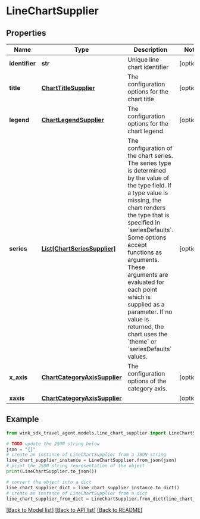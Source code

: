 # LineChartSupplier


## Properties

Name | Type | Description | Notes
------------ | ------------- | ------------- | -------------
**identifier** | **str** | Unique line chart identifier | [optional] 
**title** | [**ChartTitleSupplier**](ChartTitleSupplier.md) | The configuration options for the chart title | [optional] 
**legend** | [**ChartLegendSupplier**](ChartLegendSupplier.md) | The configuration options for the chart legend. | [optional] 
**series** | [**List[ChartSeriesSupplier]**](ChartSeriesSupplier.md) | The configuration of the chart series. The series type is determined by the value of the type field. If a type value is missing, the chart renders the type that is specified in &#x60;seriesDefaults&#x60;. Some options accept functions as arguments. These arguments are evaluated for each point which is supplied as a parameter. If no value is returned, the chart uses the &#x60;theme&#x60; or &#x60;seriesDefaults&#x60; values. | [optional] 
**x_axis** | [**ChartCategoryAxisSupplier**](ChartCategoryAxisSupplier.md) | The configuration options of the category axis. | [optional] 
**xaxis** | [**ChartCategoryAxisSupplier**](ChartCategoryAxisSupplier.md) |  | [optional] 

## Example

```python
from wink_sdk_travel_agent.models.line_chart_supplier import LineChartSupplier

# TODO update the JSON string below
json = "{}"
# create an instance of LineChartSupplier from a JSON string
line_chart_supplier_instance = LineChartSupplier.from_json(json)
# print the JSON string representation of the object
print(LineChartSupplier.to_json())

# convert the object into a dict
line_chart_supplier_dict = line_chart_supplier_instance.to_dict()
# create an instance of LineChartSupplier from a dict
line_chart_supplier_from_dict = LineChartSupplier.from_dict(line_chart_supplier_dict)
```
[[Back to Model list]](../README.md#documentation-for-models) [[Back to API list]](../README.md#documentation-for-api-endpoints) [[Back to README]](../README.md)



